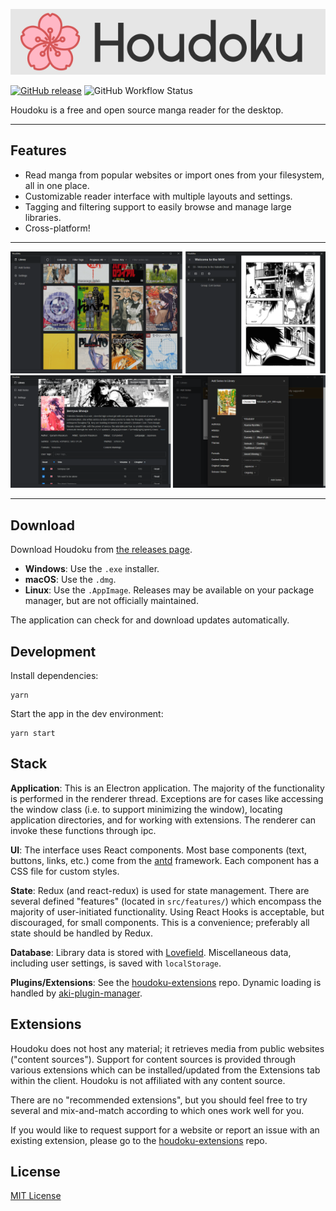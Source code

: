 ![Houdoku Header](res/houdoku_header.png)

[![GitHub release](https://img.shields.io/github/v/release/xgi/houdoku?style=flat-square)](https://github.com/xgi/houdoku/releases)
![GitHub Workflow Status](https://img.shields.io/github/workflow/status/xgi/houdoku/CI?style=flat-square)

Houdoku is a free and open source manga reader for the desktop.

---

## Features

- Read manga from popular websites or import ones from your filesystem,
  all in one place.
- Customizable reader interface with multiple layouts and settings.
- Tagging and filtering support to easily browse and manage large libraries.
- Cross-platform!

---

![Screenshots1](res/screenshots1.png)
![Screenshots2](res/screenshots2.png)

---

## Download

Download Houdoku from
[the releases page](https://github.com/xgi/houdoku/releases).

- **Windows**: Use the `.exe` installer.
- **macOS**: Use the `.dmg`.
- **Linux**: Use the `.AppImage`. Releases may be available on your
  package manager, but are not officially maintained.

The application can check for and download updates automatically.

## Development

Install dependencies:

```
yarn
```

Start the app in the dev environment:

```
yarn start
```

## Stack

**Application**: This is an Electron application. The majority of the functionality is performed in the renderer thread. Exceptions are for cases like accessing the window class (i.e. to support minimizing the window), locating application directories, and for working with extensions. The renderer can invoke these functions through ipc.

**UI**: The interface uses React components. Most base components (text, buttons, links, etc.) come from the [antd](https://ant.design)
framework. Each component has a CSS file for custom styles.

**State**: Redux (and react-redux) is used for state management. There are several defined "features" (located in `src/features/`) which encompass the majority of user-initiated functionality. Using React Hooks is acceptable, but discouraged, for small components. This is a convenience; preferably all state should be handled by Redux.

**Database**: Library data is stored with
[Lovefield](https://google.github.io/lovefield). Miscellaneous data,
including user settings, is saved with `localStorage`.

**Plugins/Extensions**: See the [houdoku-extensions](https://github.com/xgi/houdoku-extensions) repo. Dynamic loading is handled by [aki-plugin-manager](https://github.com/xgi/aki-plugin-manager).

## Extensions

Houdoku does not host any material; it retrieves media from public websites
("content sources"). Support for content sources is provided through
various extensions which can be installed/updated from the Extensions tab
within the client. Houdoku is not affiliated with any content source.

There are no "recommended extensions", but you should feel free to
try several and mix-and-match according to which ones work well for you.

If you would like to request support for a website or report an issue with
an existing extension, please go to the
[houdoku-extensions](https://github.com/xgi/houdoku-extensions) repo.

## License

[MIT License](https://github.com/xgi/houdoku/blob/master/LICENSE)
